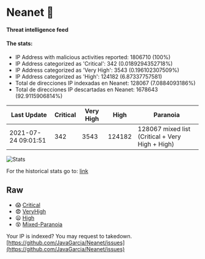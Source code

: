# Neanet :hocho:
#### Threat intelligence feed
#### The stats:

- IP Address with malicious activities reported: 1806710 (100%)
- IP Address categorized as 'Critical':  342 (0.0189294352718%)
- IP Address categorized as 'Very High':  3543 (0.196102307509%)
- IP Address categorized as 'High':  124182 (6.87337757581)
- Total de direcciones IP indexadas en Neanet:  128067 (7.0884093186%)
- Total de direcciones IP descartadas en Neanet:  1678643 (92.9115906814%)

| Last Update | Critical | Very High | High | Paranoia |
| --- | --- | --- | --- | --- |
| 2021-07-24 09:01:51 | 342 | 3543 | 124182 | 128067 mixed list (Critical + Very High + High)|

![Stats](https://docs.google.com/spreadsheets/d/e/2PACX-1vSnaNMIXVabIpDJjufMlzH7poXnshF3mgd8Is1g9ytUEzVsP5my4Trn8f-xkoLLQ38xpL3HtmUexLo6/pubchart?oid=501124687&format=image)

For the historical stats go to: [link](/stats.csv)
## Raw
- :scream: [Critical](https://raw.githubusercontent.com/JavaGarcia/Neanet/master/blacklists/neanet_critical.txt)
- :fearful: [VeryHigh](https://raw.githubusercontent.com/JavaGarcia/Neanet/master/blacklists/neanet_veryHigh.txtt)
- :frowning: [High](https://raw.githubusercontent.com/JavaGarcia/Neanet/master/blacklists/neanet_high.txt)
- :dizzy_face: [Mixed-Paranoia](https://raw.githubusercontent.com/JavaGarcia/Neanet/master/blacklists/neanet_all.txt)


Your IP is indexed? You may request to takedown. [https://github.com/JavaGarcia/Neanet/issues](https://github.com/JavaGarcia/Neanet/issues)













































































































































































































































































































































































































































































































































































































































































































































































































































































































































































































































































































































































































































































































































































































































































































































































































































































































































































































































































































































































































































































































































































































































































































































































































































































































































































































































































































































































































































































































































































































































































































































































































































































































































































































































































































































































































































































































































































































































































































































































































































































































































































































































































































































































































































































































































































































































































































































































































































































































































































































































































































































































































































































































































































































































































































































































































































































































































































































































































































































































































































































































































































































































































































































































































































































































































































































































































































































































































































































































































































































































































































































































































































































































































































































































































































































































































































































































































































































































































































































































